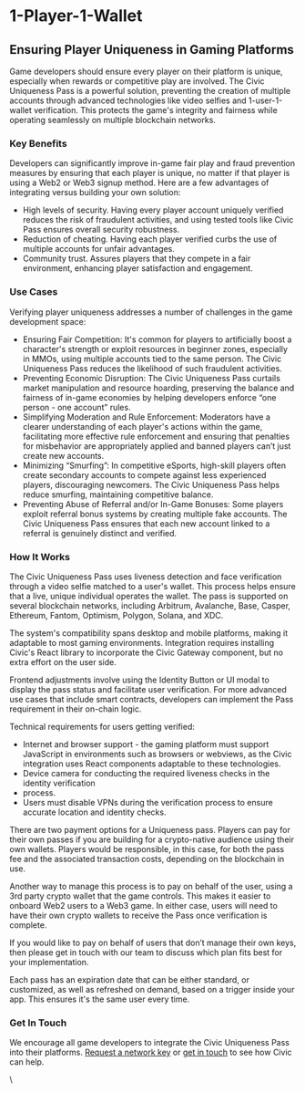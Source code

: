 # 1-Player-1-Wallet

## Ensuring Player Uniqueness in Gaming Platforms

Game developers should ensure every player on their platform is unique, especially when rewards or competitive play are involved. The Civic Uniqueness Pass is a powerful solution, preventing the creation of multiple accounts through advanced technologies like video selfies and 1-user-1-wallet verification. This protects the game's integrity and fairness while operating seamlessly on multiple blockchain networks.&#x20;

### Key Benefits

Developers can significantly improve in-game fair play and fraud prevention measures by ensuring that each player is unique, no matter if that player is using a Web2 or Web3 signup method. Here are a few advantages of integrating versus building your own solution:

* High levels of security. Having every player account uniquely verified reduces the risk of fraudulent activities, and using tested tools like Civic Pass ensures overall security robustness.
* Reduction of cheating. Having each player verified curbs the use of multiple accounts for unfair advantages.
* Community trust. Assures players that they compete in a fair environment, enhancing player satisfaction and engagement.

### Use Cases

Verifying player uniqueness addresses a number of challenges in the game development space:

* Ensuring Fair Competition: It's common for players to artificially boost a character's strength or exploit resources in beginner zones, especially in MMOs, using multiple accounts tied to the same person. The Civic Uniqueness Pass reduces the likelihood of such fraudulent activities.
* Preventing Economic Disruption: The Civic Uniqueness Pass curtails market manipulation and resource hoarding, preserving the balance and fairness of in-game economies by helping developers enforce “one person - one account” rules.
* Simplifying Moderation and Rule Enforcement: Moderators have a clearer understanding of each player's actions within the game, facilitating more effective rule enforcement and ensuring that penalties for misbehavior are appropriately applied and banned players can’t just create new accounts.
* Minimizing “Smurfing”: In competitive eSports, high-skill players often create secondary accounts to compete against less experienced players, discouraging newcomers. The Civic Uniqueness Pass helps reduce smurfing, maintaining competitive balance.
* Preventing Abuse of Referral and/or In-Game Bonuses: Some players exploit referral bonus systems by creating multiple fake accounts. The Civic Uniqueness Pass ensures that each new account linked to a referral is genuinely distinct and verified.

### How It Works

The Civic Uniqueness Pass uses liveness detection and face verification through a video selfie matched to a user's wallet. This process helps ensure that a live, unique individual operates the wallet. The pass is supported on several blockchain networks, including Arbitrum, Avalanche, Base, Casper, Ethereum, Fantom, Optimism, Polygon, Solana, and XDC.&#x20;

The system's compatibility spans desktop and mobile platforms, making it adaptable to most gaming environments. Integration requires installing Civic's React library to incorporate the Civic Gateway component, but no extra effort on the user side.&#x20;

Frontend adjustments involve using the Identity Button or UI modal to display the pass status and facilitate user verification. For more advanced use cases that include smart contracts, developers can implement the Pass requirement in their on-chain logic.&#x20;

Technical requirements for users getting verified:

* Internet and browser support - the gaming platform must support JavaScript in environments such as browsers or webviews, as the Civic integration uses React components adaptable to these technologies.
* Device camera for conducting the required liveness checks in the identity verification
* &#x20;process.
* Users must disable VPNs during the verification process to ensure accurate location and identity checks.

There are two payment options for a Uniqueness pass. Players can pay for their own passes if you are building for a crypto-native audience using their own wallets. Players would be responsible, in this case, for both the pass fee and the associated transaction costs, depending on the blockchain in use.&#x20;

Another way to manage this process is to pay on behalf of the user, using a 3rd party crypto wallet that the game controls. This makes it easier to onboard Web2 users to a Web3 game. In either case, users will need to have their own crypto wallets to receive the Pass once verification is complete.&#x20;

If you would like to pay on behalf of users that don’t manage their own keys, then please get in touch with our team to discuss which plan fits best for your implementation.

Each pass has an expiration date that can be either standard, or customized, as well as refreshed on demand, based on a trigger inside your app. This ensures it's the same user every time.

### Get In Touch

We encourage all game developers to integrate the Civic Uniqueness Pass into their platforms. [Request a network key](../../introduction/get-network-keys.md) or [get in touch](https://civickey.typeform.com/req-custom) to see how Civic can help.&#x20;

\
